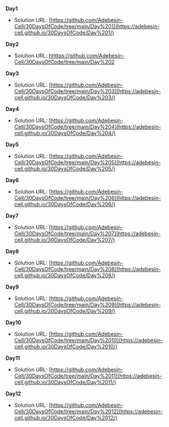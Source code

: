 **Day1**

- Solution URL: [https://github.com/Adebesin-Cell/30DaysOfCode/tree/main/Day%201](https://adebesin-cell.github.io/30DaysOfCode/Day%201/)

**Day2**

- Solution URL: [hhttps://github.com/Adebesin-Cell/30DaysOfCode/tree/main/Day%202](https://adebesin-cell.github.io/30DaysOfCode/Day%202/)

**Day3**

- Solution URL: [https://github.com/Adebesin-Cell/30DaysOfCode/tree/main/Day%203](https://adebesin-cell.github.io/30DaysOfCode/Day%203/)

**Day4**

- Solution URL: [https://github.com/Adebesin-Cell/30DaysOfCode/tree/main/Day%204](https://adebesin-cell.github.io/30DaysOfCode/Day%204/)

**Day5**

- Solution URL: [https://github.com/Adebesin-Cell/30DaysOfCode/tree/main/Day%205](https://adebesin-cell.github.io/30DaysOfCode/Day%205/)

**Day6**

- Solution URL: [https://github.com/Adebesin-Cell/30DaysOfCode/tree/main/Day%206](https://adebesin-cell.github.io/30DaysOfCode/Day%206/)

**Day7**

- Solution URL: [https://github.com/Adebesin-Cell/30DaysOfCode/tree/main/Day%207](https://adebesin-cell.github.io/30DaysOfCode/Day%207/)

**Day8**

- Solution URL: [https://github.com/Adebesin-Cell/30DaysOfCode/tree/main/Day%208](https://adebesin-cell.github.io/30DaysOfCode/Day%208/)

**Day9**

- Solution URL: [https://github.com/Adebesin-Cell/30DaysOfCode/tree/main/Day%209](https://adebesin-cell.github.io/30DaysOfCode/Day%209/)

**Day10**

- Solution URL: [https://github.com/Adebesin-Cell/30DaysOfCode/tree/main/Day%2010](https://adebesin-cell.github.io/30DaysOfCode/Day%2010/)

**Day11**

- Solution URL: [https://github.com/Adebesin-Cell/30DaysOfCode/tree/main/Day%2011](https://adebesin-cell.github.io/30DaysOfCode/Day%2011/)

**Day12**

- Solution URL: [https://github.com/Adebesin-Cell/30DaysOfCode/tree/main/Day%2012](https://adebesin-cell.github.io/30DaysOfCode/Day%2012/)
